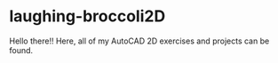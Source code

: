 # laughing-broccoli2D
Hello there!! Here, all of my AutoCAD 2D exercises and projects can be found. 

